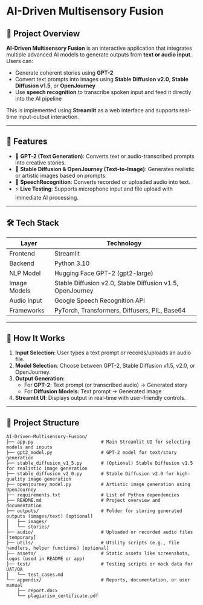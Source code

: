 # AI-Driven Multisensory Fusion

## 🎯 Project Overview

**AI-Driven Multisensory Fusion** is an interactive application that integrates multiple advanced AI models to generate outputs from **text or audio input**. Users can:
- Generate coherent stories using **GPT-2**
- Convert text prompts into images using **Stable Diffusion v2.0**, **Stable Diffusion v1.5**, or **OpenJourney**
- Use **speech recognition** to transcribe spoken input and feed it directly into the AI pipeline

This is implemented using **Streamlit** as a web interface and supports real-time input-output interaction.

---

## 🔧 Features

- 🧠 **GPT-2 (Text Generation)**: Converts text or audio-transcribed prompts into creative stories.
- 🎨 **Stable Diffusion & OpenJourney (Text-to-Image)**: Generates realistic or artistic images based on prompts.
- 🎤 **SpeechRecognition**: Converts recorded or uploaded audio into text.
- ⚡ **Live Testing**: Supports microphone input and file upload with immediate AI processing.

---

## 🛠️ Tech Stack

| Layer         | Technology |
|---------------|------------|
| Frontend      | Streamlit  |
| Backend       | Python 3.10 |
| NLP Model     | Hugging Face GPT-2 (gpt2-large) |
| Image Models  | Stable Diffusion v2.0, Stable Diffusion v1.5, OpenJourney |
| Audio Input   | Google Speech Recognition API |
| Frameworks    | PyTorch, Transformers, Diffusers, PIL, Base64 |

---

## 🧪 How It Works

1. **Input Selection**: User types a text prompt or records/uploads an audio file.
2. **Model Selection**: Choose between GPT-2, Stable Diffusion v1.5, v2.0, or OpenJourney.
3. **Output Generation**:
   - For **GPT-2**: Text prompt (or transcribed audio) → Generated story
   - For **Diffusion Models**: Text prompt → Generated image
4. **Streamlit UI**: Displays output in real-time with user-friendly controls.

---

## 📂 Project Structure
```plaintext
AI-Driven-Multisensory-Fusion/
├── app.py                         # Main Streamlit UI for selecting models and inputs
├── gpt2_model.py                  # GPT-2 model for text/story generation
├── stable_diffusion_v1_5.py       # (Optional) Stable Diffusion v1.5 for realistic image generation
├── stable_diffusion_v2_0.py       # Stable Diffusion v2.0 for high-quality image generation
├── openjourney_model.py           # Artistic image generation using OpenJourney
├── requirements.txt               # List of Python dependencies
├── README.md                      # Project overview and documentation
├── outputs/                       # Folder for storing generated outputs (images/text) [optional]
│   ├── images/
│   └── stories/
├── audio/                         # Uploaded or recorded audio files [temporary]
├── utils/                         # Utility scripts (e.g., file handlers, helper functions) [optional]
├── assets/                        # Static assets like screenshots, logos (used in README or app)
├── test/                          # Testing scripts or mock data for UAT/QA
│   └── test_cases.md
└── appendix/                      # Reports, documentation, or user manual
    ├── report.docx
    └── plagiarism_certificate.pdf
